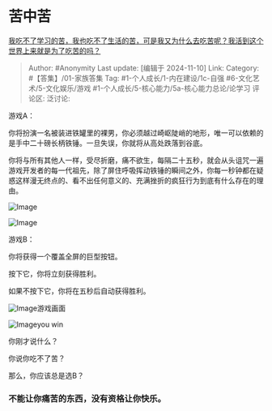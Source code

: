 # 苦中苦
[我吃不了学习的苦，我也吃不了生活的苦，可是我又为什么去吃苦呢？我活到这个世界上来就是为了吃苦的吗？](https://www.zhihu.com/question/605614795/answer/3238182977)

> Author: #Anonymity
> Last update: [编辑于 2024-11-10]
> Link:
> Category: #【答集】/01-家族答集
> Tag: #1-个人成长/1-内在建设/1c-自强 #6-文化艺术/5-文化娱乐/游戏 #1-个人成长/5-核心能力/5a-核心能力总论/论学习
> 评论区:
> 泛讨论:

游戏A：

你将扮演一名被装进铁罐里的裸男，你必须越过崎岖陡峭的地形，唯一可以依赖的是手中二十磅长柄铁锤。一旦失误，你就将从高处跌落到谷底。

你将与所有其他人一样，受尽折磨，痛不欲生，每隔二十五秒，就会从头诅咒一遍游戏开发者的每一代祖先，除了屏住呼吸挥动铁锤的瞬间之外，你每一秒钟都在疑惑这样漫无终点的、看不出任何意义的、充满挫折的疯狂行为到底有什么存在的理由。

![Image](https://pic1.zhimg.com/50/v2-190d0489d021f6af5be450e95eba68d6_720w.jpg?source=2c26e567)

![Image](https://pic1.zhimg.com/50/v2-438f896c338ccbcfe7ae2a690cd167bf_720w.jpg?source=2c26e567)

游戏B：

你将获得一个覆盖全屏的巨型按钮。

按下它，你将立刻获得胜利。

如果不按下它，你将在五秒后自动获得胜利。

![Image](https://pic1.zhimg.com/50/v2-e0c29819141ec0970ed15633ba03df4f_720w.jpg?source=2c26e567)游戏画面

![Image](https://picx.zhimg.com/50/v2-344140a6088791ca59af1452b8b9ba26_720w.jpg?source=2c26e567)you win

你刚才说什么？

你说你吃不了苦？

那么，你应该总是选B？

### 不能让你痛苦的东西，没有资格让你快乐。 ###

